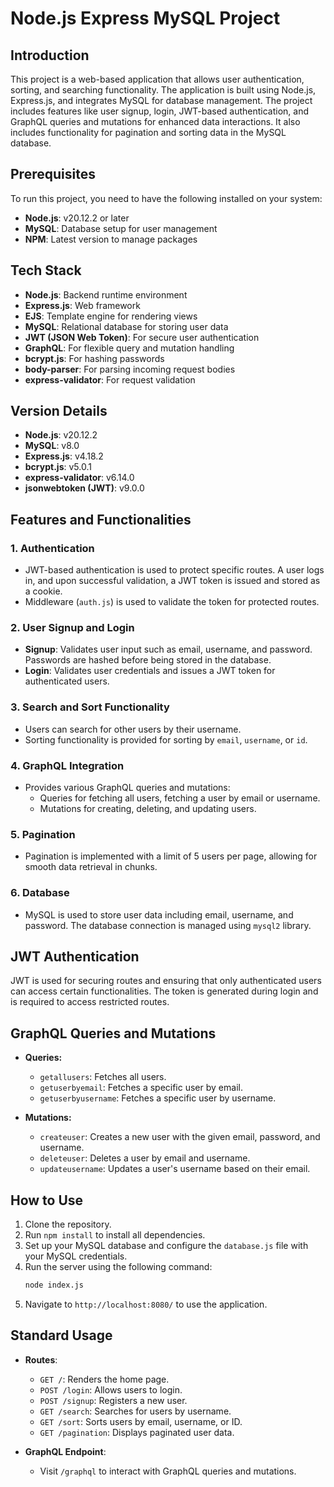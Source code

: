 # Node.js Express MySQL Project

## Introduction

This project is a web-based application that allows user authentication, sorting, and searching functionality. The application is built using Node.js, Express.js, and integrates MySQL for database management. The project includes features like user signup, login, JWT-based authentication, and GraphQL queries and mutations for enhanced data interactions. It also includes functionality for pagination and sorting data in the MySQL database. 

## Prerequisites

To run this project, you need to have the following installed on your system:
- **Node.js**: v20.12.2 or later
- **MySQL**: Database setup for user management
- **NPM**: Latest version to manage packages

## Tech Stack

- **Node.js**: Backend runtime environment
- **Express.js**: Web framework
- **EJS**: Template engine for rendering views
- **MySQL**: Relational database for storing user data
- **JWT (JSON Web Token)**: For secure user authentication
- **GraphQL**: For flexible query and mutation handling
- **bcrypt.js**: For hashing passwords
- **body-parser**: For parsing incoming request bodies
- **express-validator**: For request validation

## Version Details

- **Node.js**: v20.12.2
- **MySQL**: v8.0
- **Express.js**: v4.18.2
- **bcrypt.js**: v5.0.1
- **express-validator**: v6.14.0
- **jsonwebtoken (JWT)**: v9.0.0

## Features and Functionalities

### 1. Authentication
   - JWT-based authentication is used to protect specific routes. A user logs in, and upon successful validation, a JWT token is issued and stored as a cookie.
   - Middleware (`auth.js`) is used to validate the token for protected routes.

### 2. User Signup and Login
   - **Signup**: Validates user input such as email, username, and password. Passwords are hashed before being stored in the database.
   - **Login**: Validates user credentials and issues a JWT token for authenticated users.

### 3. Search and Sort Functionality
   - Users can search for other users by their username.
   - Sorting functionality is provided for sorting by `email`, `username`, or `id`.

### 4. GraphQL Integration
   - Provides various GraphQL queries and mutations:
     - Queries for fetching all users, fetching a user by email or username.
     - Mutations for creating, deleting, and updating users.

### 5. Pagination
   - Pagination is implemented with a limit of 5 users per page, allowing for smooth data retrieval in chunks.

### 6. Database
   - MySQL is used to store user data including email, username, and password. The database connection is managed using `mysql2` library.

## JWT Authentication

JWT is used for securing routes and ensuring that only authenticated users can access certain functionalities. The token is generated during login and is required to access restricted routes.

## GraphQL Queries and Mutations

- **Queries:**
  - `getallusers`: Fetches all users.
  - `getuserbyemail`: Fetches a specific user by email.
  - `getuserbyusername`: Fetches a specific user by username.
  
- **Mutations:**
  - `createuser`: Creates a new user with the given email, password, and username.
  - `deleteuser`: Deletes a user by email and username.
  - `updateusername`: Updates a user's username based on their email.

## How to Use

1. Clone the repository.
2. Run `npm install` to install all dependencies.
3. Set up your MySQL database and configure the `database.js` file with your MySQL credentials.
4. Run the server using the following command:
   ```bash
   node index.js
   ```
5. Navigate to `http://localhost:8080/` to use the application.

## Standard Usage

- **Routes**:
  - `GET /`: Renders the home page.
  - `POST /login`: Allows users to login.
  - `POST /signup`: Registers a new user.
  - `GET /search`: Searches for users by username.
  - `GET /sort`: Sorts users by email, username, or ID.
  - `GET /pagination`: Displays paginated user data.
  
- **GraphQL Endpoint**:
  - Visit `/graphql` to interact with GraphQL queries and mutations.

